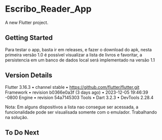 # Escribo_Reader_App

A new Flutter project.

## Getting Started

Para testar o app, basta ir em releases, e fazer o download do apk, nesta primeira versão 1.0 é possível visualizar a lista de livros e favoritar, a persistencia em um banco de dados local será implementado na versão 1.1

## Version Details

Flutter 3.16.3 • channel stable • https://github.com/flutter/flutter.git
Framework • revision b0366e0a3f (3 days ago) • 2023-12-05 19:46:39 -0800
Engine • revision 54a7145303
Tools • Dart 3.2.3 • DevTools 2.28.4

Nota: Em alguns dispositivos a lista nao consegue ser acessada, a funcionalidade pode ser visualisada somente com o emulador. Trabalhando na solução.

## To Do Next
